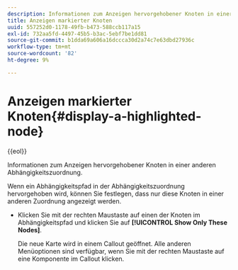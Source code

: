 ```yaml
---
description: Informationen zum Anzeigen hervorgehobener Knoten in einer anderen Abhängigkeitszuordnung.
title: Anzeigen markierter Knoten
uuid: 557252d0-1178-49fb-b473-588ccb117a15
exl-id: 732aa5fd-4497-45b5-b3ac-5ebf7be1dd81
source-git-commit: b1dda69a606a16dccca30d2a74c7e63dbd27936c
workflow-type: tm+mt
source-wordcount: '82'
ht-degree: 9%

---
```


# Anzeigen markierter Knoten{#display-a-highlighted-node}

{{eol}}

Informationen zum Anzeigen hervorgehobener Knoten in einer anderen Abhängigkeitszuordnung.

Wenn ein Abhängigkeitspfad in der Abhängigkeitszuordnung hervorgehoben wird, können Sie festlegen, dass nur diese Knoten in einer anderen Zuordnung angezeigt werden.

* Klicken Sie mit der rechten Maustaste auf einen der Knoten im Abhängigkeitspfad und klicken Sie auf **[!UICONTROL Show Only These Nodes]**.

   Die neue Karte wird in einem Callout geöffnet. Alle anderen Menüoptionen sind verfügbar, wenn Sie mit der rechten Maustaste auf eine Komponente im Callout klicken.
